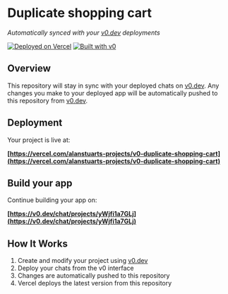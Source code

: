 # Duplicate shopping cart

*Automatically synced with your [v0.dev](https://v0.dev) deployments*

[![Deployed on Vercel](https://img.shields.io/badge/Deployed%20on-Vercel-black?style=for-the-badge&logo=vercel)](https://vercel.com/alanstuarts-projects/v0-duplicate-shopping-cart)
[![Built with v0](https://img.shields.io/badge/Built%20with-v0.dev-black?style=for-the-badge)](https://v0.dev/chat/projects/yWjfi1a7GLj)

## Overview

This repository will stay in sync with your deployed chats on [v0.dev](https://v0.dev).
Any changes you make to your deployed app will be automatically pushed to this repository from [v0.dev](https://v0.dev).

## Deployment

Your project is live at:

**[https://vercel.com/alanstuarts-projects/v0-duplicate-shopping-cart](https://vercel.com/alanstuarts-projects/v0-duplicate-shopping-cart)**

## Build your app

Continue building your app on:

**[https://v0.dev/chat/projects/yWjfi1a7GLj](https://v0.dev/chat/projects/yWjfi1a7GLj)**

## How It Works

1. Create and modify your project using [v0.dev](https://v0.dev)
2. Deploy your chats from the v0 interface
3. Changes are automatically pushed to this repository
4. Vercel deploys the latest version from this repository